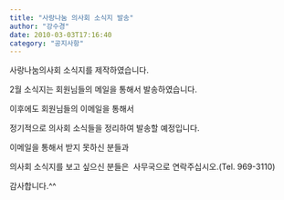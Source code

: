 ```yaml
---
title: "사랑나눔 의사회 소식지 발송"
author: "강수경"
date: 2010-03-03T17:16:40
category: "공지사항"
---
```


사랑나눔의사회 소식지를 제작하였습니다.

2월 소식지는 회원님들의 메일을 통해서 발송하였습니다.

이후에도 회원님들의 이메일을 통해서

정기적으로 의사회 소식들을 정리하여 발송할 예정입니다.

이메일을 통해서 받지 못하신 분들과

의사회 소식지를 보고 싶으신 분들은  사무국으로 연락주십시오.(Tel. 969-3110)

감사합니다.^^
